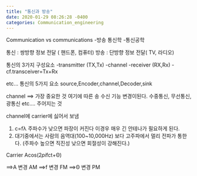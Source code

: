 ```yaml
---
title: "통신과 방송"
date: 2020-01-29 08:26:28 -0400
categories: Communication_engineering
---
```


Communication vs communications
 -방송 통신학       -통신공학
 

통신 : 쌍방향 정보 전달 ( 핸드폰, 컴퓨터)
방송 : 단방향 정보 전달( TV, 라디오)

통신의 3가지 구성요소 
-transmitter (TX,Tx)
-channel
-receiver (RX,Rx)
-cf.transceiver=Tx+Rx

etc... 통신의 5가지 요소 source,Encoder,channel,Decoder,sink

channel ==> 가장 중요한 것 여기에 따른 송 수신 기능 변경이된다.
            수중통신, 무선통신, 광통신 etc....
            주어지는 것

channel에 carrier에 싫어서 보냄
1. c=fλ 주파수가 낮으면 파장이 커진다 이경우 매우 긴 안테나가 필요하게 된다.
2. 대기중에서는 사람의 음역대(100~10,000Hz) 보다 고주파에서 멀리 전파가 통한다. (주파수 높으면 직진성 낮으면 회절성이 강해진다.)

Carrier     Acos(2*pi*fct+Θ)

==>A 변경 AM
==>f 변경 FM
==>Θ 변경 PM

[jekyll-docs]: https://jekyllrb.com/docs/home
[jekyll-gh]:   https://github.com/jekyll/jekyll
[jekyll-talk]: https://talk.jekyllrb.com/
